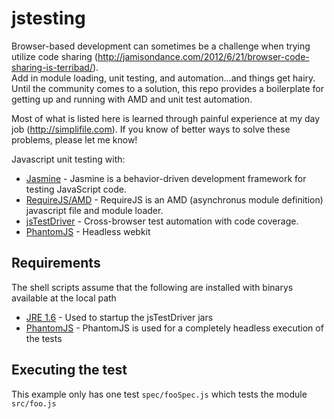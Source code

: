 jstesting
=========
Browser-based development can sometimes be a challenge when trying utilize code sharing (http://jamisondance.com/2012/6/21/browser-code-sharing-is-terribad/).  
Add in module loading, unit testing, and automation...and things get hairy. Until the community comes to a solution, this repo
provides a boilerplate for getting up and running with AMD and unit test automation. 

Most of what is listed here is learned through painful experience at my day job (http://simplifile.com). If you know of better ways to solve these problems, please
let me know!


Javascript unit testing with:
  * [Jasmine](http://pivotal.github.com/jasmine/) - Jasmine is a behavior-driven development framework for testing JavaScript code.
  * [RequireJS/AMD](http://requirejs.org/) - RequireJS is an AMD (asynchronus module definition) javascript file and module loader.
  * [jsTestDriver](https://code.google.com/p/js-test-driver/) - Cross-browser test automation with code coverage.
  * [PhantomJS](http://phantomjs.org/) - Headless webkit

## Requirements
The shell scripts assume that the following are installed with binarys available at the local path
  * [JRE 1.6](http://www.oracle.com/technetwork/java/javase/downloads/index.html) - Used to startup the jsTestDriver jars
  * [PhantomJS](http://phantomjs.org/) - PhantomJS is used for a completely headless execution of the tests

## Executing the test
This example only has one test `spec/fooSpec.js` which tests the module `src/foo.js`